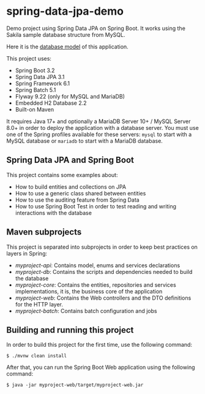 # spring-data-jpa-demo

Demo project using Spring Data JPA on Spring Boot. It works using the Sakila sample database structure from MySQL.

Here it is the [database model](https://dev.mysql.com/doc/sakila/en/sakila-structure.html) of this application.

This project uses:

- Spring Boot 3.2
- Spring Data JPA 3.1
- Spring Framework 6.1
- Spring Batch 5.1
- Flyway 9.22 (only for MySQL and MariaDB)
- Embedded H2 Database 2.2
- Built-on Maven

It requires Java 17+ and optionally a MariaDB Server 10+ / MySQL Server 8.0+ in order to deploy the application with a
database server. You must use one of the Spring profiles available for these servers: `mysql` to start with a MySQL
database or `mariadb` to start with a MariaDB database.

## Spring Data JPA and Spring Boot

This project contains some examples about:

- How to build entities and collections on JPA
- How to use a generic class shared between entities
- How to use the auditing feature from Spring Data
- How to use Spring Boot Test in order to test reading and writing interactions with the database

## Maven subprojects

This project is separated into subprojects in order to keep best practices on layers in Spring:

- *myproject-api*: Contains model, enums and services declarations
- *myproject-db*: Contains the scripts and dependencies needed to build the database
- *myproject-core*: Contains the entities, repositories and services implementations, it is, the business core of the application
- *myproject-web*: Contains the Web controllers and the DTO definitions for the HTTP layer.
- *myproject-batch*: Contains batch configuration and jobs

## Building and running this project

In order to build this project for the first time, use the following command:

    $ ./mvnw clean install
  
 After that, you can run the Spring Boot Web application using the following command:
 
    $ java -jar myproject-web/target/myproject-web.jar
